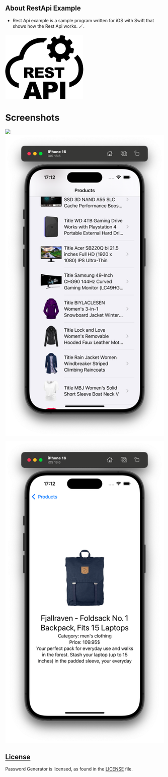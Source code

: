   ## About RestApi Example

-  Rest Api example is a sample program written for iOS with Swift that shows how the Rest Api works. 🪄.

![](/Images/RestApi.png)

# Screenshots

<p>
    <img src="/Images/Screenshot1.png/200/200" >
    <img src="/Images/Screenshot2.png" >
</p>


![](/Images/Screenshot3.png)

## [License][license]
Password Generator is licensed, as found in the [LICENSE][license] file.

[license]: LICENSE
